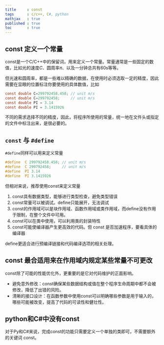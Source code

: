 ```yaml
---
title     : const
tags      : c/c++, C#, python
mathjax   : true
published : true
toc       : true
---
```


## const 定义一个常量

const是一个C/C++中的保留词，用来定义一个常量。常量通常是一些固定的数值，比如光的速度$C$、圆周率$\pi$、以及一分钟总共有60s等等。

但光速和圆周率，都是一些难以精确的数据，在使用时必须选取一定的精度，因此需要在显眼的位置标注你要使用的具体数值，比如

```c
const double C=299792458.458; // unit m/s
const double C=299792458;     // unit m/s
const double PI = 3.14 
const double PI = 3.1415926
```

不同的需求选择不同的精度，因此，将程序所使用的常量，统一地在文件头或指定的文件中标注出来，是很必要的。

## `const` 与 `#define`

`#define`同样可以用来定义常量

```c
#define  C 299792458.458; // unit m/s
#define  C 299792458;     // unit m/s
#define  PI 3.14 
#define  PI 3.1415926
```

但相对来说，推荐使用const来定义常量

1. const具有数据类型，能够进行类型检查，避免类型错误
2. const常量可以被调试。define只能展开，无法调试
3. const的作用域可以是块作用域、函数作用域或类作用域，而define没有作用于限制，在整个文件中可用。
4. const可以在类中使用，可以利用类的封装特性
5. const可能使编译器产生更高效的代码。但 const 是否加速程序，要看具体的编译器

define更适合进行预编译链接和代码编译选项的相关处理。

## const 最合适用来在作用域内规定某些常量不可更改

const除了可能的性能优化外，更重要的是它对代码维护的正面影响。

- 避免意外修改：const确保某些数据结构或值在整个程序生命周期中都不会被修改，降低了出错的风险。
- 清晰的接口设计：在函数参数中使用const可以明确哪些参数是用于输入的，哪些可能被改变，提高了代码的可读性和健壮性。

## python和C#中没有const

对于Py和C#来说，完成const的功能只需要定义一个单独的类即可，不需要额外的关键词 const。